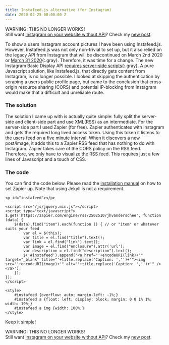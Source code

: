 ```yaml
---
title: Instafeed.js alternative (for Instagram)
date: 2020-02-25 00:00:00 Z
---
```


WARNING: THIS NO LONGER WORKS!  
Still want [Instagram on your website without API](/blog/instagram-on-your-website-without-api/)? Check my [new post](/blog/instagram-on-your-website-without-api/).

To show a users Instagram account pictures I have been using Instafeed.js. However, Instafeed.js was not only non-trivial to set up, but it also relied on the legacy API from Instagram that will be discontinued on March 2nd 2020 or [March 31 2020](https://developers.facebook.com/blog/post/2020/01/14/instagram-basic-display-api-long-lived-access-tokens-available/){:.gray}. Therefore, it was time for a change. The new Instagram Basic Display API [requires server-side scripts](https://github.com/stevenschobert/instafeed.js/issues/635#issuecomment-576473432){:.gray}. A pure Javascript solution, like Instafeed.js, that directly gets content from Instagram, is no longer possible. I looked at skipping the authentication by scraping a users public profile page, but came to the conclusion that cross-origin resource sharing (CORS) and potential IP-blocking from Instagram would make that a difficult and unreliable route.

### The solution

The solution I came up with is actually quite simple: fully split the server-side and client-side part and use XML(RSS) as an intermediate. For the server-side part I used Zapier (for free). Zapier authenticates with Instagram and gets the required long lived access token. Using this token it listens to the users feed on a five minute interval. When it discovers a new post/image, it adds this to a Zapier RSS feed that has nothing to do with Instagram. Zapier takes care of the CORS policy on the RSS feed. Therefore, we only have to visualize the RSS feed. This requires just a few lines of Javascript and a touch of CSS.

### The code

You can find the code below. Please read the [installation manual](https://jekyllcodex.org/without-plugin/instagram/) on how to set Zapier up. Note that using Jekyll is not a requirement.

```
<p id="instafeed"></p>

<script src="/js/jquery.min.js"></script>
<script type="text/javascript">
$.get('https://zapier.com/engine/rss/2502510/jhvanderschee', function (data) {
    $(data).find("item").each(function () { // or "item" or whatever suits your feed
        var el = $(this);
        var title = el.find("title").text();
        var link = el.find("link").text();
        var image = el.find("enclosure").attr('url');
        var description = el.find("description").text();
        $('#instafeed').append('<a href="'+encodeURI(link)+'" target="_blank" title="'+title.replace('Caption: ','')+'"><img src="'+encodeURI(image)+'" alt="'+title.replace('Caption: ','')+'" /></a>');
    });
});
</script>

<style>
    #instafeed {overflow: auto; margin-left: -1%;}
    #instafeed a {float: left; display: block; margin: 0 0 1% 1%; width: 19%;}
    #instafeed a img {width: 100%;}
</style>
```

Keep it simple!

WARNING: THIS NO LONGER WORKS!  
Still want [Instagram on your website without API](/blog/instagram-on-your-website-without-api/)? Check my [new post](/blog/instagram-on-your-website-without-api/).